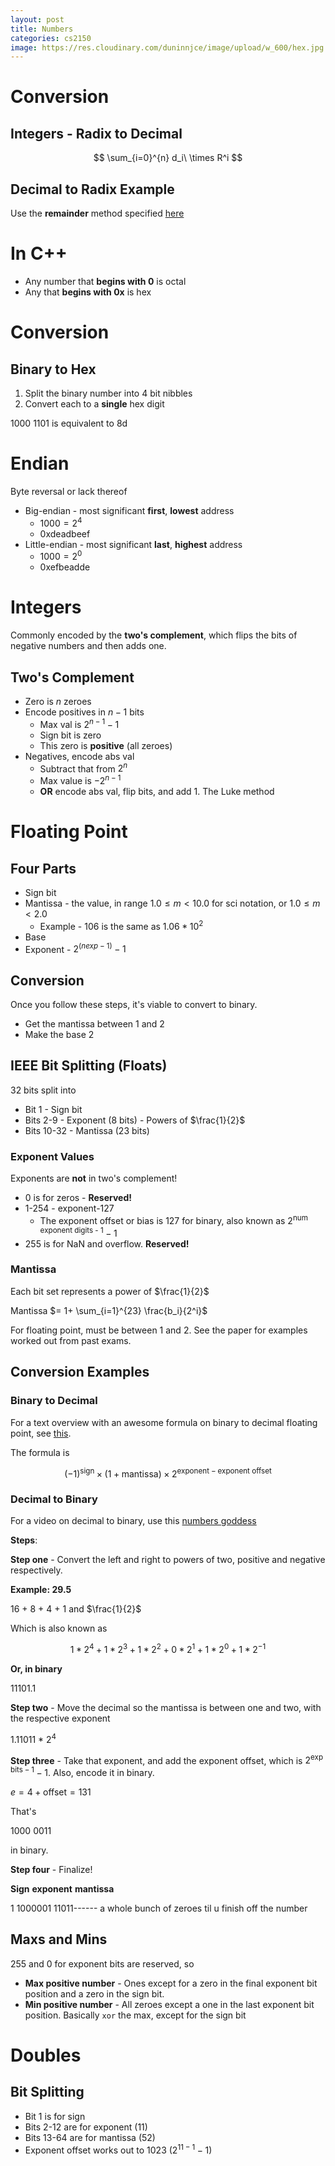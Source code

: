 ```yaml
---
layout: post 
title: Numbers
categories: cs2150
image: https://res.cloudinary.com/duninnjce/image/upload/w_600/hex.jpg
---
```


# Conversion

## Integers - Radix to Decimal

$$
\sum_{i=0}^{n} d_i\ \times R^i
$$

## Decimal to Radix Example

Use the **remainder** method specified [here](https://www.youtube.com/watch?v=gvJYNAiwOhc)

# In C++

- Any number that **begins with 0** is octal
- Any that **begins with 0x** is hex

# Conversion

## Binary to Hex

1. Split the binary number into 4 bit nibbles
2. Convert each to a **single** hex digit

1000 1101 is equivalent to 8d

# Endian

Byte reversal or lack thereof

- Big-endian - most significant **first**, **lowest** address
  - $1000 = 2^4$
  - 0xdeadbeef
- Little-endian - most significant **last**, **highest** address
  - $1000 = 2^0$
  - 0xefbeadde

# Integers

Commonly encoded by the **two's complement**, which flips the bits of negative numbers and then adds one.

## Two's Complement

- Zero is $n$ zeroes
- Encode positives in $n-1$ bits
  - Max val is $2^{n-1}-1$
  - Sign bit is zero
  - This zero is **positive** (all zeroes)
- Negatives, encode abs val
  - Subtract that from $2^n$
  - Max value is $-2^{n-1}$
  - **OR** encode abs val, flip bits, and add 1. The <span class="red">Luke method</span>

# Floating Point

## Four Parts

- Sign bit
- Mantissa - the value, in range $1.0 \leq m < 10.0$ for sci notation, or $1.0 \leq m < 2.0$
  - Example - $106$ is the same as $1.06 * 10^2$
- Base
- Exponent - $2^(n exp -1)-1$

## Conversion

Once you follow these steps, it's viable to convert to binary.

- Get the mantissa between 1 and 2
- Make the base 2

## IEEE Bit Splitting (Floats)

32 bits split into

- Bit 1 - Sign bit
- Bits 2-9 - Exponent (8 bits) - Powers of $\frac{1}{2}$
- Bits 10-32 - Mantissa (23 bits)

### Exponent Values

Exponents are **not** in two's complement!

- 0 is for zeros - **Reserved!**
- 1-254 - exponent-127
  - The exponent offset or bias is 127 for binary, also known as $2^\text{num exponent digits - 1} -1$
- 255 is for NaN and overflow. **Reserved!**

### Mantissa

Each bit set represents a power of $\frac{1}{2}$

Mantissa $= 1+ \sum_{i=1}^{23} \frac{b_i}{2^i}$

For floating point, must be between 1 and 2. See the paper for examples worked out from past exams.

## Conversion Examples

### Binary to Decimal

For a text overview with an <span class="red">awesome formula</span> on binary to decimal floating point, see [this](https://www.educative.io/edpresso/how-to-convert-a-single-precision-binary-float-to-decimal).

The formula is

$$
(-1)^{ \text{sign} } \times (1 + \text{mantissa}) \times 2^{\text{exponent} - \text{exponent offset}}
$$

### Decimal to Binary

For a video on decimal to binary, use this [numbers goddess](https://www.youtube.com/watch?v=8afbTaA-gOQ&t=425s)

**Steps**:

**Step one** - Convert the left and right to powers of two, positive and negative respectively.

**Example: 29.5**

16 + 8 + 4 + 1 and $\frac{1}{2}$

Which is also known as

$$
1*2^4+1*2^3+1*2^2+0*2^1+1*2^0+1*2^{-1}
$$

**Or, in binary**

11101.1

**Step two** - Move the decimal so the mantissa is between one and two, with the respective exponent

1.11011 \* $2^4$

**Step three** - Take that exponent, and add the exponent offset, which is $2^{\text{exp bits} - 1} - 1$. Also, encode it in binary.

$e = 4 + \text{offset} = 131$

That's

1000 0011

in binary.

**Step four** - Finalize!

**Sign** **exponent** **mantissa**

1 1000001 11011------ a whole bunch of zeroes til u finish off the number

## Maxs and Mins

255 and 0 for exponent bits are reserved, so

- **Max positive number** - Ones except for a zero in the final exponent bit position and a zero in the sign bit.
- **Min positive number** - All zeroes except a one in the last exponent bit position. Basically `xor` the max, except for the sign bit

# Doubles

## Bit Splitting

- Bit 1 is for sign
- Bits 2-12 are for exponent (11)
- Bits 13-64 are for mantissa (52)
- Exponent offset works out to 1023 ($2^{11-1}-1$)
